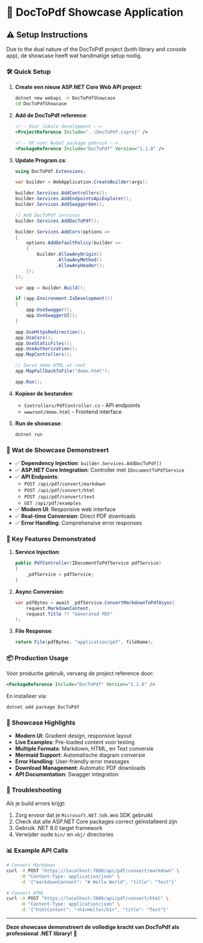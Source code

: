 # 🚀 DocToPdf Showcase Application

## ⚠️ Setup Instructions

Due to the dual nature of the DocToPdf project (both library and console app), de showcase heeft wat handmatige setup nodig.

### 🛠️ Quick Setup

1. **Create een nieuw ASP.NET Core Web API project**:
   ```bash
   dotnet new webapi -n DocToPdfShowcase
   cd DocToPdfShowcase
   ```

2. **Add de DocToPdf reference**:
   ```xml
   <!-- Voor lokale development -->
   <ProjectReference Include="..\DocToPdf.csproj" />
   
   <!-- OF voor NuGet package gebruik -->
   <PackageReference Include="DocToPdf" Version="1.1.0" />
   ```

3. **Update Program.cs**:
   ```csharp
   using DocToPdf.Extensions;

   var builder = WebApplication.CreateBuilder(args);

   builder.Services.AddControllers();
   builder.Services.AddEndpointsApiExplorer();
   builder.Services.AddSwaggerGen();

   // Add DocToPdf services
   builder.Services.AddDocToPdf();

   builder.Services.AddCors(options =>
   {
       options.AddDefaultPolicy(builder =>
       {
           builder.AllowAnyOrigin()
                  .AllowAnyMethod()
                  .AllowAnyHeader();
       });
   });

   var app = builder.Build();

   if (app.Environment.IsDevelopment())
   {
       app.UseSwagger();
       app.UseSwaggerUI();
   }

   app.UseHttpsRedirection();
   app.UseCors();
   app.UseStaticFiles();
   app.UseAuthorization();
   app.MapControllers();

   // Serve demo HTML at root
   app.MapFallbackToFile("demo.html");

   app.Run();
   ```

4. **Kopieer de bestanden**:
   - `Controllers/PdfController.cs` - API endpoints
   - `wwwroot/demo.html` - Frontend interface

5. **Run de showcase**:
   ```bash
   dotnet run
   ```

### 📱 Wat de Showcase Demonstreert

- ✅ **Dependency Injection**: `builder.Services.AddDocToPdf()`
- ✅ **ASP.NET Core Integration**: Controller met `IDocumentToPdfService`
- ✅ **API Endpoints**: 
  - `POST /api/pdf/convert/markdown`
  - `POST /api/pdf/convert/html`
  - `POST /api/pdf/convert/text`
  - `GET /api/pdf/examples`
- ✅ **Modern UI**: Responsive web interface
- ✅ **Real-time Conversion**: Direct PDF downloads
- ✅ **Error Handling**: Comprehensive error responses

### 🎯 Key Features Demonstrated

1. **Service Injection**:
   ```csharp
   public PdfController(IDocumentToPdfService pdfService)
   {
       _pdfService = pdfService;
   }
   ```

2. **Async Conversion**:
   ```csharp
   var pdfBytes = await _pdfService.ConvertMarkdownToPdfAsync(
       request.MarkdownContent, 
       request.Title ?? "Generated PDF"
   );
   ```

3. **File Response**:
   ```csharp
   return File(pdfBytes, "application/pdf", fileName);
   ```

### 📦 Production Usage

Voor productie gebruik, vervang de project reference door:

```xml
<PackageReference Include="DocToPdf" Version="1.1.0" />
```

En installeer via:
```bash
dotnet add package DocToPdf
```

### 🌟 Showcase Highlights

- **Modern UI**: Gradient design, responsive layout
- **Live Examples**: Pre-loaded content voor testing
- **Multiple Formats**: Markdown, HTML, en Text conversie
- **Mermaid Support**: Automatische diagram conversie
- **Error Handling**: User-friendly error messages
- **Download Management**: Automatic PDF downloads
- **API Documentation**: Swagger integration

### 🔧 Troubleshooting

Als je build errors krijgt:
1. Zorg ervoor dat je `Microsoft.NET.Sdk.Web` SDK gebruikt
2. Check dat alle ASP.NET Core packages correct geïnstalleerd zijn
3. Gebruik .NET 8.0 target framework
4. Verwijder oude `bin/` en `obj/` directories

### 📊 Example API Calls

```bash
# Convert Markdown
curl -X POST "https://localhost:7000/api/pdf/convert/markdown" \
     -H "Content-Type: application/json" \
     -d '{"markdownContent": "# Hello World", "title": "Test"}'

# Convert HTML  
curl -X POST "https://localhost:7000/api/pdf/convert/html" \
     -H "Content-Type: application/json" \
     -d '{"htmlContent": "<h1>Hello</h1>", "title": "Test"}'
```

---

**Deze showcase demonstreert de volledige kracht van DocToPdf als professional .NET library!** 🎉
